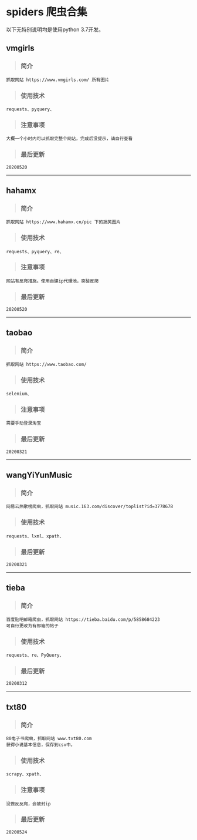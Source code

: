 # spiders 爬虫合集
以下无特别说明均是使用python 3.7开发。

## vmgirls
>### 简介
    抓取网站 https://www.vmgirls.com/ 所有图片
>### 使用技术
    requests、pyquery、
>### 注意事项
    大概一个小时内可以抓取完整个网站，完成后没提示，请自行查看
>### 最后更新 
    20200520

---------

## hahamx
>### 简介
    抓取网站 https://www.hahamx.cn/pic 下的搞笑图片
>### 使用技术
    requests、pyquery、re、
>### 注意事项
    网站有反爬措施。使用自建ip代理池，突破反爬
>### 最后更新 
    20200520

--------


## taobao
>### 简介
    抓取网站 https://www.taobao.com/
>### 使用技术
    selenium、
>### 注意事项
    需要手动登录淘宝
>### 最后更新 
    20200321
--------


## wangYiYunMusic
>### 简介
    网易云热歌榜爬虫，抓取网站 music.163.com/discover/toplist?id=3778678
>### 使用技术
    requests、lxml、xpath、
>### 最后更新 
    20200321

-----

## tieba
>### 简介
    百度贴吧邮箱爬虫，抓取网站 https://tieba.baidu.com/p/5858684223 
    可自行更改为有邮箱的帖子
>### 使用技术
    requests、re、PyQuery、
>### 最后更新 
    20200312

------------

## txt80
>### 简介
    80电子书爬虫，抓取网站 www.txt80.com
    获得小说基本信息，保存到csv中。

>### 使用技术
    scrapy、xpath、
>### 注意事项
    没做反反爬，会被封ip
>### 最后更新
    20200524
